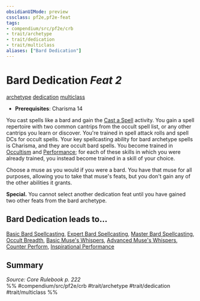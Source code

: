 ```yaml
---
obsidianUIMode: preview
cssclass: pf2e,pf2e-feat
tags:
- compendium/src/pf2e/crb
- trait/archetype
- trait/dedication
- trait/multiclass
aliases: ["Bard Dedication"]
---
```

# Bard Dedication  *Feat 2*  
[archetype](../../Rules/traits/archetype.md)  [dedication](../../Rules/traits/dedication.md)  [multiclass](../../Rules/traits/multiclass.md)  

- **Prerequisites**: Charisma 14

You cast spells like a bard and gain the [Cast a Spell](../../Rules/actions/cast-a-spell.md) activity. You gain a spell repertoire with two common cantrips from the occult spell list, or any other cantrips you learn or discover. You're trained in spell attack rolls and spell DCs for occult spells. Your key spellcasting ability for bard archetype spells is Charisma, and they are occult bard spells. You become trained in [Occultism](../skills.md#Occultism) and [Performance](../skills.md#Performance); for each of these skills in which you were already trained, you instead become trained in a skill of your choice.

Choose a muse as you would if you were a bard. You have that muse for all purposes, allowing you to take that muse's feats, but you don't gain any of the other abilities it grants.

**Special.** You cannot select another dedication feat until you have gained two other feats from the bard archetype.

## Bard Dedication leads to...

[Basic Bard Spellcasting](basic-bard-spellcasting.md), [Expert Bard Spellcasting](expert-bard-spellcasting.md), [Master Bard Spellcasting](master-bard-spellcasting.md), [Occult Breadth](occult-breadth.md), [Basic Muse's Whispers](basic-muses-whispers.md), [Advanced Muse's Whispers](advanced-muses-whispers.md), [Counter Perform](counter-perform.md), [Inspirational Performance](inspirational-performance.md)

## Summary

*Source: Core Rulebook p. 222*  
%% #compendium/src/pf2e/crb #trait/archetype #trait/dedication #trait/multiclass %%